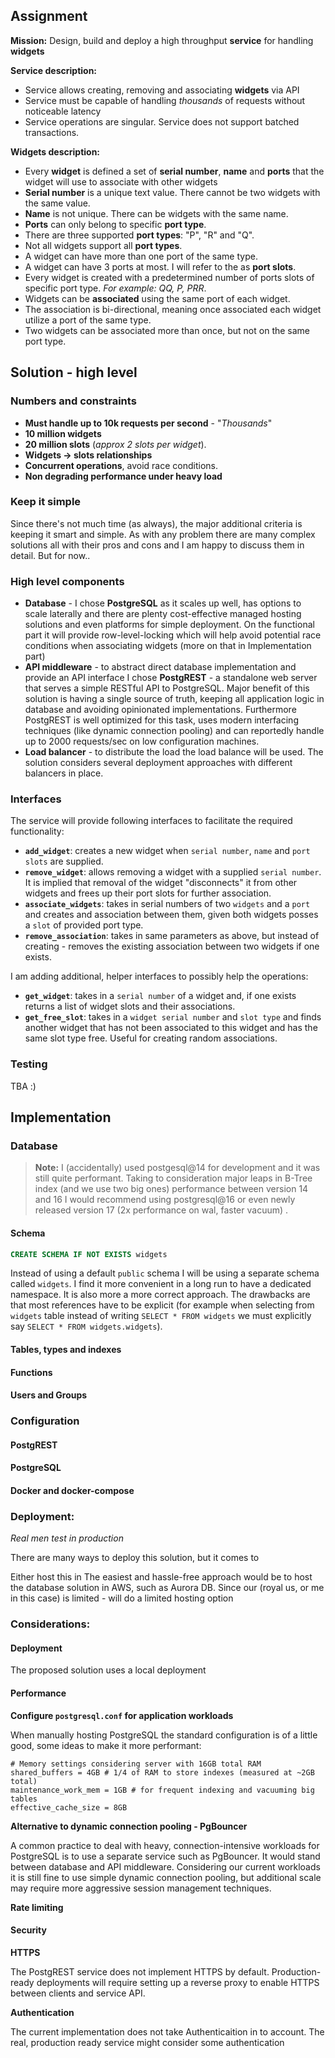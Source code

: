 ## Assignment

**Mission:**
Design, build and deploy a high throughput **service** for handling **widgets**

**Service description:**
- Service allows creating, removing and associating **widgets** via API
- Service must be capable of handling *thousands* of requests without noticeable latency
- Service operations are singular. Service does not support batched transactions.

**Widgets description:**
- Every **widget** is defined a set of **serial number**, **name** and **ports** that the widget will use to associate with other widgets
- **Serial number** is a unique text value. There cannot be two widgets with the same value.
- **Name** is not unique. There can be widgets with the same name.
- **Ports** can only belong to specific **port type**.
- There are three supported **port types**: "P", "R" and "Q".
- Not all widgets support all **port types**. 
- A widget can have more than one port of the same type.
- A widget can have 3 ports at most. I will refer to the as **port slots**.
- Every widget is created with a predetermined number of ports slots of specific port type. *For example: QQ, P, PRR*.
- Widgets can be **associated** using the same port of each widget.
- The association is bi-directional, meaning once associated each widget utilize a port of the same type.
- Two widgets can be associated more than once, but not on the same port type.

## Solution - high level

### Numbers and constraints

- **Must handle up to 10k requests per second** - "*Thousands*"
- **10 million widgets** 
- **20 million slots** (*approx 2 slots per widget*).
- **Widgets -> slots relationships**
- **Concurrent operations**, avoid race conditions.
- **Non degrading performance under heavy load**

### Keep it simple

Since there's not much time (as always), the major additional criteria is keeping it smart and simple. As with any problem there are many complex solutions all with their pros and cons and I am happy to discuss them in detail. But for now..
### High level components

- **Database** - I chose **PostgreSQL** as it scales up well, has options to scale laterally and there are plenty cost-effective managed hosting solutions and even platforms for simple deployment. On the functional part it will provide row-level-locking which will help avoid potential race conditions when associating widgets (more on that in Implementation part)
- **API middleware** - to abstract direct database implementation and provide an API interface I chose **PostgREST** - a standalone web server that serves a simple RESTful API to PostgreSQL. Major benefit of this solution is having a single source of truth, keeping all application logic in database and avoiding opinionated implementations. Furthermore PostgREST is well optimized for this task, uses modern interfacing techniques (like dynamic connection pooling) and can reportedly handle up to 2000 requests/sec on low configuration machines.
- **Load balancer** - to distribute the load the load balance will be used. The solution considers several deployment approaches with different balancers in place.
### Interfaces

The service will provide following interfaces to facilitate the required functionality:
- **`add_widget`**: creates a new widget when `serial number`, `name` and `port slots` are supplied. 
- **`remove_widget`**: allows removing a widget with a supplied `serial number`. It is implied that removal of the widget "disconnects" it from other widgets and frees up their port slots for further association.
- **`associate_widgets`**: takes in serial numbers of two `widgets` and a `port` and creates and association between them, given both widgets posses a `slot` of provided port type.
- **`remove_association`**: takes in same parameters as above, but instead of creating - removes the existing association between two widgets if one exists.

I am adding additional, helper interfaces to possibly help the operations:
- **`get_widget`**: takes in a `serial number` of a widget and, if one exists returns a list of widget slots and their associations.
- **`get_free_slot`**: takes in a `widget serial number` and `slot type` and finds another widget that has not been associated to this widget and has the same slot type free. Useful for creating random associations.

### Testing

TBA :)

## Implementation

### Database

>**Note:** I (accidentally) used postgesql@14 for development and it was still quite performant. Taking to consideration major leaps in B-Tree index (and we use two big ones) performance between version 14 and 16 I would recommend using postgresql@16 or even newly released version 17 (2x performance on wal, faster vacuum) .
#### Schema

```sql
CREATE SCHEMA IF NOT EXISTS widgets
```

Instead of using a default `public` schema I will be using a separate schema called `widgets`. I find it more convenient in a long run to have a dedicated namespace. It is also more a more correct approach. The drawbacks are that most references have to be explicit (for example when selecting from `widgets` table instead of writing `SELECT * FROM widgets` we must explicitly say `SELECT * FROM widgets.widgets`). 




#### Tables, types and indexes

#### Functions

#### Users and Groups

### Configuration
#### PostgREST

#### PostgreSQL
#### Docker and docker-compose



### Deployment: 
*Real men test in production*





There are many ways to deploy this solution, but it comes to 

Either host this in
The easiest and hassle-free approach would be to host the database solution in AWS, such as Aurora DB. Since our (royal us, or me in this case) is limited - will do a limited hosting option

### Considerations:

#### Deployment

The proposed solution uses a local deployment

#### Performance

**Configure `postgresql.conf` for application workloads**

When manually hosting PostgreSQL the standard configuration is of a little good, some ideas to make it more performant:
```
# Memory settings considering server with 16GB total RAM
shared_buffers = 4GB # 1/4 of RAM to store indexes (measured at ~2GB total)
maintenance_work_mem = 1GB # for frequent indexing and vacuuming big tables
effective_cache_size = 8GB
```

**Alternative to dynamic connection pooling - PgBouncer**

A common practice to deal with heavy, connection-intensive workloads for PostgreSQL is to use a separate service such as PgBouncer. It would stand between database and API middleware.  Considering our current workloads it is still fine to use simple dynamic connection pooling, but additional scale may require more aggressive session management techniques.

**Rate limiting**

#### Security

**HTTPS**

The PostgREST service does not implement HTTPS by default. Production-ready deployments will require setting up a reverse proxy to enable HTTPS between clients and service API.

**Authentication**

The current implementation does not take Authenticaition in to account. The real, production ready service might consider some authentication


